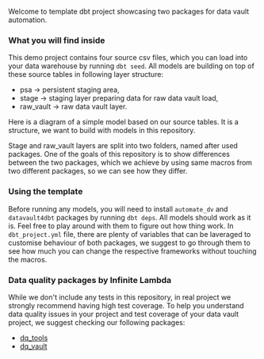 Welcome to template dbt project showcasing two packages for data vault automation.

### What you will find inside
This demo project contains four source csv files, which you can load into your data warehouse by running `dbt seed`.
All models are building on top of these source tables in following layer structure:
- psa -> persistent staging area,
- stage -> staging layer preparing data for raw data vault load,
- raw_vault -> raw data vault layer.

Here is a diagram of a simple model based on our source tables. It is a structure, we want to build with models in this repository.

Stage and raw_vault layers are split into two folders, named after used packages. One of the goals of this repository is to show differences between the two packages, which we achieve by using same macros from two different packages, so we can see how they differ.

### Using the template
Before running any models, you will need to install `automate_dv` and `datavault4dbt` packages by running `dbt deps`.
All models should work as it is. Feel free to play around with them to figure out how thing work. In `dbt_project.yml` file, there are plenty of variables that can be laveraged to customise behaviour of both packages, we suggest to go through them to see how much you can change the respective frameworks without touching the macros.

### Data quality packages by Infinite Lambda
While we don't include any tests in this repository, in real project we strongly recommend having high test coverage. 
To help you understand data quality issues in your project and test coverage of your data vault project, we suggest checking our following packages:
- [dq_tools](https://hub.getdbt.com/infinitelambda/dq_tools/latest/)
- [dq_vault](https://hub.getdbt.com/infinitelambda/dq_vault/latest/)


